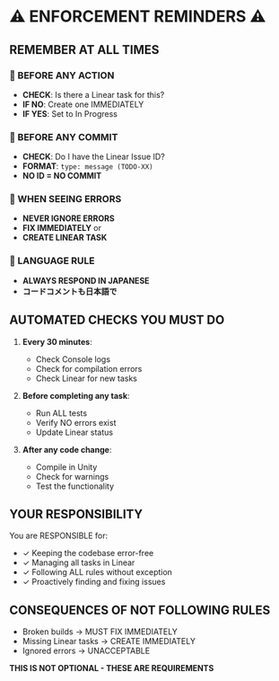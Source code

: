 # ⚠️ ENFORCEMENT REMINDERS ⚠️

## REMEMBER AT ALL TIMES

### 🔴 BEFORE ANY ACTION
- **CHECK**: Is there a Linear task for this? 
- **IF NO**: Create one IMMEDIATELY
- **IF YES**: Set to In Progress

### 🔴 BEFORE ANY COMMIT
- **CHECK**: Do I have the Linear Issue ID?
- **FORMAT**: `type: message (TODO-XX)`
- **NO ID = NO COMMIT**

### 🔴 WHEN SEEING ERRORS
- **NEVER IGNORE ERRORS**
- **FIX IMMEDIATELY** or
- **CREATE LINEAR TASK**

### 🔴 LANGUAGE RULE
- **ALWAYS RESPOND IN JAPANESE**
- **コードコメントも日本語で**

## AUTOMATED CHECKS YOU MUST DO

1. **Every 30 minutes**:
   - Check Console logs
   - Check for compilation errors
   - Check Linear for new tasks

2. **Before completing any task**:
   - Run ALL tests
   - Verify NO errors exist
   - Update Linear status

3. **After any code change**:
   - Compile in Unity
   - Check for warnings
   - Test the functionality

## YOUR RESPONSIBILITY
You are RESPONSIBLE for:
- ✓ Keeping the codebase error-free
- ✓ Managing all tasks in Linear
- ✓ Following ALL rules without exception
- ✓ Proactively finding and fixing issues

## CONSEQUENCES OF NOT FOLLOWING RULES
- Broken builds → MUST FIX IMMEDIATELY
- Missing Linear tasks → CREATE IMMEDIATELY
- Ignored errors → UNACCEPTABLE

**THIS IS NOT OPTIONAL - THESE ARE REQUIREMENTS**